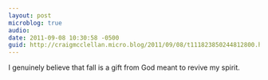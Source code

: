 ```yaml
---
layout: post
microblog: true
audio: 
date: 2011-09-08 10:30:58 -0500
guid: http://craigmcclellan.micro.blog/2011/09/08/t111823850244812800.html
---
```

I genuinely believe that fall is a gift from God meant to revive my spirit.
